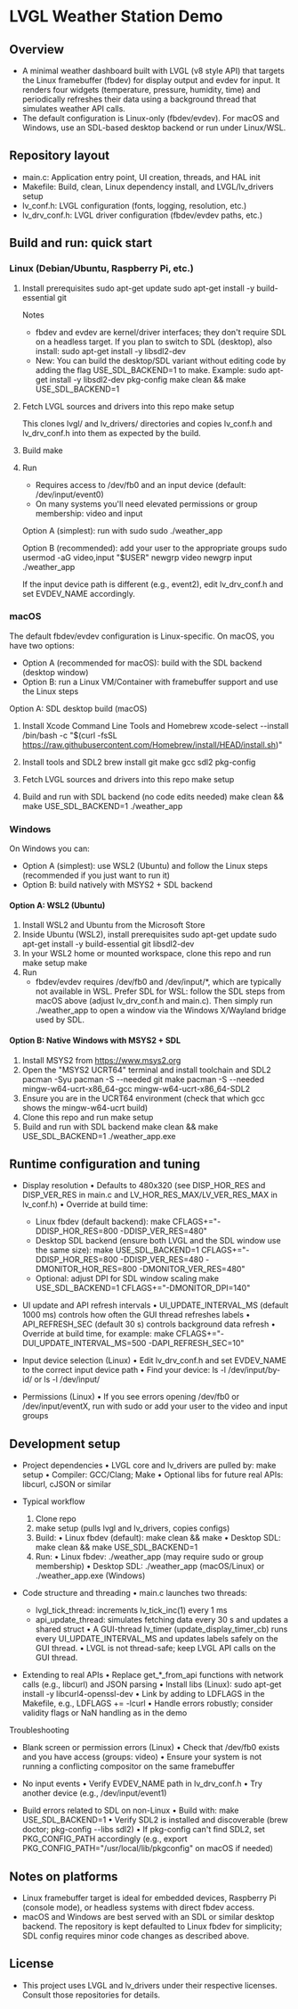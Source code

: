 
# LVGL Weather Station Demo

## Overview
- A minimal weather dashboard built with LVGL (v8 style API) that targets the Linux framebuffer (fbdev) for display output and evdev for input. It renders four widgets (temperature, pressure, humidity, time) and periodically refreshes their data using a background thread that simulates weather API calls.
- The default configuration is Linux-only (fbdev/evdev). For macOS and Windows, use an SDL-based desktop backend or run under Linux/WSL.

## Repository layout
- main.c: Application entry point, UI creation, threads, and HAL init
- Makefile: Build, clean, Linux dependency install, and LVGL/lv_drivers setup
- lv_conf.h: LVGL configuration (fonts, logging, resolution, etc.)
- lv_drv_conf.h: LVGL driver configuration (fbdev/evdev paths, etc.)

## Build and run: quick start

### Linux (Debian/Ubuntu, Raspberry Pi, etc.)

1) Install prerequisites
   sudo apt-get update
   sudo apt-get install -y build-essential git

   Notes
   - fbdev and evdev are kernel/driver interfaces; they don't require SDL on a headless target. If you plan to switch to SDL (desktop), also install: sudo apt-get install -y libsdl2-dev
   - New: You can build the desktop/SDL variant without editing code by adding the flag USE_SDL_BACKEND=1 to make. Example:
     sudo apt-get install -y libsdl2-dev pkg-config
     make clean && make USE_SDL_BACKEND=1

2) Fetch LVGL sources and drivers into this repo
   make setup

   This clones lvgl/ and lv_drivers/ directories and copies lv_conf.h and lv_drv_conf.h into them as expected by the build.

3) Build
   make

4) Run
   - Requires access to /dev/fb0 and an input device (default: /dev/input/event0)
   - On many systems you'll need elevated permissions or group membership: video and input

   Option A (simplest): run with sudo
   sudo ./weather_app

   Option B (recommended): add your user to the appropriate groups
   sudo usermod -aG video,input "$USER"
   newgrp video
   newgrp input
   ./weather_app

   If the input device path is different (e.g., event2), edit lv_drv_conf.h and set EVDEV_NAME accordingly.

### macOS

The default fbdev/evdev configuration is Linux-specific. On macOS, you have two options:
- Option A (recommended for macOS): build with the SDL backend (desktop window)
- Option B: run a Linux VM/Container with framebuffer support and use the Linux steps

Option A: SDL desktop build (macOS)
1) Install Xcode Command Line Tools and Homebrew
   xcode-select --install
   /bin/bash -c "$(curl -fsSL https://raw.githubusercontent.com/Homebrew/install/HEAD/install.sh)"

2) Install tools and SDL2
   brew install git make gcc sdl2 pkg-config

3) Fetch LVGL sources and drivers into this repo
   make setup

4) Build and run with SDL backend (no code edits needed)
   make clean && make USE_SDL_BACKEND=1
   ./weather_app

### Windows
On Windows you can:
- Option A (simplest): use WSL2 (Ubuntu) and follow the Linux steps (recommended if you just want to run it)
- Option B: build natively with MSYS2 + SDL backend

#### Option A: WSL2 (Ubuntu)

1) Install WSL2 and Ubuntu from the Microsoft Store
2) Inside Ubuntu (WSL2), install prerequisites
   sudo apt-get update
   sudo apt-get install -y build-essential git libsdl2-dev
3) In your WSL2 home or mounted workspace, clone this repo and run
   make setup
   make
4) Run
   - fbdev/evdev requires /dev/fb0 and /dev/input/*, which are typically not available in WSL. Prefer SDL for WSL: follow the SDL steps from macOS above (adjust lv_drv_conf.h and main.c). Then simply run ./weather_app to open a window via the Windows X/Wayland bridge used by SDL.

#### Option B: Native Windows with MSYS2 + SDL

1) Install MSYS2 from https://www.msys2.org
2) Open the "MSYS2 UCRT64" terminal and install toolchain and SDL2
   pacman -Syu
   pacman -S --needed git make
   pacman -S --needed mingw-w64-ucrt-x86_64-gcc mingw-w64-ucrt-x86_64-SDL2
3) Ensure you are in the UCRT64 environment (check that which gcc shows the mingw-w64-ucrt build)
4) Clone this repo and run
   make setup
5) Build and run with SDL backend
   make clean && make USE_SDL_BACKEND=1
   ./weather_app.exe

## Runtime configuration and tuning

- Display resolution
  • Defaults to 480x320 (see DISP_HOR_RES and DISP_VER_RES in main.c and LV_HOR_RES_MAX/LV_VER_RES_MAX in lv_conf.h)
  • Override at build time:
    - Linux fbdev (default backend):
      make CFLAGS+="-DDISP_HOR_RES=800 -DDISP_VER_RES=480"
    - Desktop SDL backend (ensure both LVGL and the SDL window use the same size):
      make USE_SDL_BACKEND=1 CFLAGS+="-DDISP_HOR_RES=800 -DDISP_VER_RES=480 -DMONITOR_HOR_RES=800 -DMONITOR_VER_RES=480"
    - Optional: adjust DPI for SDL window scaling
      make USE_SDL_BACKEND=1 CFLAGS+="-DMONITOR_DPI=140"

- UI update and API refresh intervals
  • UI_UPDATE_INTERVAL_MS (default 1000 ms) controls how often the GUI thread refreshes labels
  • API_REFRESH_SEC (default 30 s) controls background data refresh
  • Override at build time, for example:
    make CFLAGS+="-DUI_UPDATE_INTERVAL_MS=500 -DAPI_REFRESH_SEC=10"

- Input device selection (Linux)
  • Edit lv_drv_conf.h and set EVDEV_NAME to the correct input device path
  • Find your device: ls -l /dev/input/by-id/ or ls -l /dev/input/

- Permissions (Linux)
  • If you see errors opening /dev/fb0 or /dev/input/eventX, run with sudo or add your user to the video and input groups

## Development setup

- Project dependencies
  • LVGL core and lv_drivers are pulled by: make setup
  • Compiler: GCC/Clang; Make
  • Optional libs for future real APIs: libcurl, cJSON or similar

- Typical workflow
  1) Clone repo
  2) make setup (pulls lvgl and lv_drivers, copies configs)
  3) Build:
     • Linux fbdev (default): make clean && make
     • Desktop SDL:          make clean && make USE_SDL_BACKEND=1
  4) Run:
     • Linux fbdev: ./weather_app (may require sudo or group membership)
     • Desktop SDL: ./weather_app (macOS/Linux) or ./weather_app.exe (Windows)

- Code structure and threading
  • main.c launches two threads:
    - lvgl_tick_thread: increments lv_tick_inc(1) every 1 ms
    - api_update_thread: simulates fetching data every 30 s and updates a shared struct
  • A GUI-thread lv_timer (update_display_timer_cb) runs every UI_UPDATE_INTERVAL_MS and updates labels safely on the GUI thread.
  • LVGL is not thread-safe; keep LVGL API calls on the GUI thread.

- Extending to real APIs
  • Replace get_*_from_api functions with network calls (e.g., libcurl) and JSON parsing
  • Install libs (Linux): sudo apt-get install -y libcurl4-openssl-dev
  • Link by adding to LDFLAGS in the Makefile, e.g., LDFLAGS += -lcurl
  • Handle errors robustly; consider validity flags or NaN handling as in the demo

Troubleshooting
- Blank screen or permission errors (Linux)
  • Check that /dev/fb0 exists and you have access (groups: video)
  • Ensure your system is not running a conflicting compositor on the same framebuffer

- No input events
  • Verify EVDEV_NAME path in lv_drv_conf.h
  • Try another device (e.g., /dev/input/event1)

- Build errors related to SDL on non-Linux
  • Build with: make USE_SDL_BACKEND=1
  • Verify SDL2 is installed and discoverable (brew doctor; pkg-config --libs sdl2)
  • If pkg-config can't find SDL2, set PKG_CONFIG_PATH accordingly (e.g., export PKG_CONFIG_PATH="/usr/local/lib/pkgconfig" on macOS if needed)

## Notes on platforms

- Linux framebuffer target is ideal for embedded devices, Raspberry Pi (console mode), or headless systems with direct fbdev access.
- macOS and Windows are best served with an SDL or similar desktop backend. The repository is kept defaulted to Linux fbdev for simplicity; SDL config requires minor code changes as described above.

## License

- This project uses LVGL and lv_drivers under their respective licenses. Consult those repositories for details.
